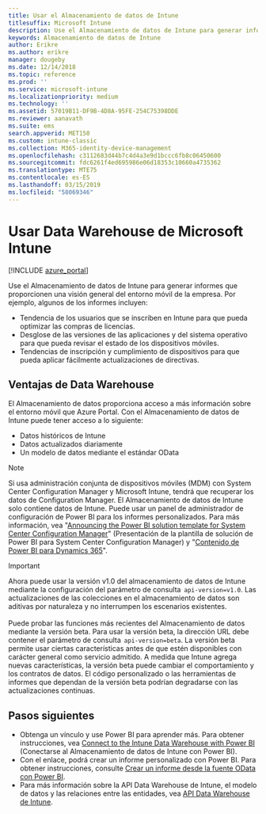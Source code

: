 ```yaml
---
title: Usar el Almacenamiento de datos de Intune
titlesuffix: Microsoft Intune
description: Use el Almacenamiento de datos de Intune para generar informes que proporcionen una visión general del entorno móvil de la empresa.
keywords: Almacenamiento de datos de Intune
author: Erikre
ms.author: erikre
manager: dougeby
ms.date: 12/14/2018
ms.topic: reference
ms.prod: ''
ms.service: microsoft-intune
ms.localizationpriority: medium
ms.technology: ''
ms.assetid: 57019B11-DF9B-4D8A-95FE-254C75398DDE
ms.reviewer: aanavath
ms.suite: ems
search.appverid: MET150
ms.custom: intune-classic
ms.collection: M365-identity-device-management
ms.openlocfilehash: c3112683d44b7c4d4a3e9d1bccc6fb8c06450600
ms.sourcegitcommit: fdc6261f4ed695986e06d18353c10660a4735362
ms.translationtype: MTE75
ms.contentlocale: es-ES
ms.lasthandoff: 03/15/2019
ms.locfileid: "58069346"
---
```

# <a name="use-the-microsoft-intune-data-warehouse"></a>Usar Data Warehouse de Microsoft Intune

[!INCLUDE [azure_portal](./includes/azure_portal.md)]

Use el Almacenamiento de datos de Intune para generar informes que proporcionen una visión general del entorno móvil de la empresa. Por ejemplo, algunos de los informes incluyen:
-   Tendencia de los usuarios que se inscriben en Intune para que pueda optimizar las compras de licencias.
-   Desglose de las versiones de las aplicaciones y del sistema operativo para que pueda revisar el estado de los dispositivos móviles.
-   Tendencias de inscripción y cumplimiento de dispositivos para que pueda aplicar fácilmente actualizaciones de directivas.

## <a name="data-warehouse-benefits"></a>Ventajas de Data Warehouse

El Almacenamiento de datos proporciona acceso a más información sobre el entorno móvil que Azure Portal. Con el Almacenamiento de datos de Intune puede tener acceso a lo siguiente:

  -  Datos históricos de Intune
  -  Datos actualizados diariamente
  -  Un modelo de datos mediante el estándar OData

> [!Note]
> Si usa administración conjunta de dispositivos móviles (MDM) con System Center Configuration Manager y Microsoft Intune, tendrá que recuperar los datos de Configuration Manager. El Almacenamiento de datos de Intune solo contiene datos de Intune. Puede usar un panel de administrador de configuración de Power BI para los informes personalizados. Para más información, vea "[Announcing the Power BI solution template for System Center Configuration Manager]( https://powerbi.microsoft.com/blog/sccm-solution-template)" (Presentación de la plantilla de solución de Power BI para System Center Configuration Manager) y "[Contenido de Power BI para Dynamics 365](https://docs.microsoft.com/dynamics365/unified-operations/dev-itpro/analytics/power-bi-home-page)".

> [!Important]  
> Ahora puede usar la versión v1.0 del almacenamiento de datos de Intune mediante la configuración del parámetro de consulta  `api-version=v1.0`. Las actualizaciones de las colecciones en el almacenamiento de datos son aditivas por naturaleza y no interrumpen los escenarios existentes.<br><br>
> Puede probar las funciones más recientes del Almacenamiento de datos mediante la versión beta. Para usar la versión beta, la dirección URL debe contener el parámetro de consulta  `api-version=beta`. La versión beta permite usar ciertas características antes de que estén disponibles con carácter general como servicio admitido. A medida que Intune agrega nuevas características, la versión beta puede cambiar el comportamiento y los contratos de datos. El código personalizado o las herramientas de informes que dependan de la versión beta podrían degradarse con las actualizaciones continuas.

## <a name="next-steps"></a>Pasos siguientes

- Obtenga un vínculo y use Power BI para aprender más. Para obtener instrucciones, vea [Connect to the Intune Data Warehouse with Power BI](reports-proc-get-a-link-powerbi.md) (Conectarse al Almacenamiento de datos de Intune con Power BI).
- Con el enlace, podrá crear un informe personalizado con Power BI. Para obtener instrucciones, consulte [Crear un informe desde la fuente OData con Power BI](reports-proc-create-with-odata.md).
- Para más información sobre la API Data Warehouse de Intune, el modelo de datos y las relaciones entre las entidades,<!-- , and an example of creating a custom client to retrieve data,--> vea [API Data Warehouse de Intune](reports-nav-intune-data-warehouse.md).
